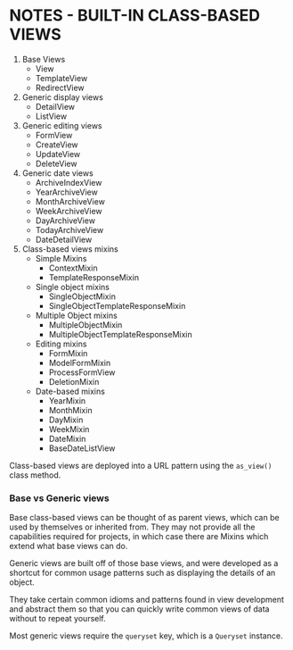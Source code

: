 # NOTES - BUILT-IN CLASS-BASED VIEWS

1. Base Views
    - View
    - TemplateView
    - RedirectView
2. Generic display views
    - DetailView
    - ListView
3. Generic editing views
    - FormView
    - CreateView
    - UpdateView
    - DeleteView
4. Generic date views
    - ArchiveIndexView
    - YearArchiveView
    - MonthArchiveView
    - WeekArchiveView
    - DayArchiveView
    - TodayArchiveView
    - DateDetailView
5. Class-based views mixins
    - Simple Mixins
        - ContextMixin
        - TemplateResponseMixin
    - Single object mixins
        - SingleObjectMixin
        - SingleObjectTemplateResponseMixin
    - Multiple Object mixins
        - MultipleObjectMixin
        - MultipleObjectTemplateResponseMixin
    - Editing mixins
        - FormMixin
        - ModelFormMixin
        - ProcessFormView
        - DeletionMixin
    - Date-based mixins
        - YearMixin
        - MonthMixin
        - DayMixin
        - WeekMixin
        - DateMixin
        - BaseDateListView
        
Class-based views are deployed into a URL pattern using the `as_view()` class method.

### Base vs Generic views

Base class-based views can be thought of as parent views, which can be used by themselves or inherited from.
They may not provide all the capabilities required for projects, in which case there are Mixins which extend what 
base views can do.

Generic views are built off of those base views, and were developed as a shortcut for common usage patterns
such as displaying the details of an object.

They take certain common idioms and patterns found in view development and abstract them so that you can quickly write
common views of data without to repeat yourself.

Most generic views require the `queryset` key, which is a `Queryset` instance.

